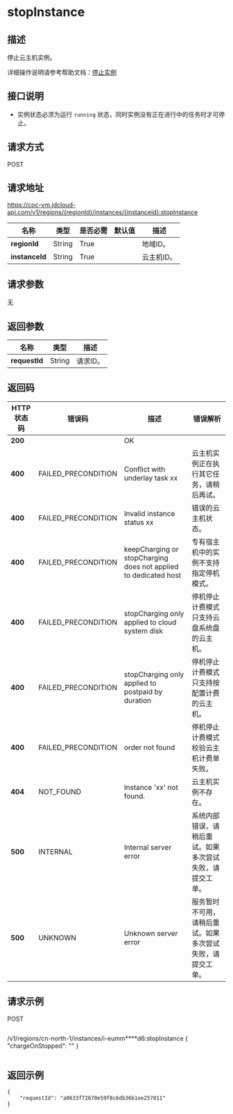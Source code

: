 # stopInstance


## 描述

停止云主机实例。

详细操作说明请参考帮助文档：[停止实例](https://docs.jdcloud.com/cn/virtual-machines/stop-instance)

## 接口说明
- 实例状态必须为运行 `running` 状态，同时实例没有正在进行中的任务时才可停止。


## 请求方式
POST

## 请求地址
https://coc-vm.jdcloud-api.com/v1/regions/{regionId}/instances/{instanceId}:stopInstance

|名称|类型|是否必需|默认值|描述|
|---|---|---|---|---|
|**regionId**|String|True| |地域ID。|
|**instanceId**|String|True| |云主机ID。|

## 请求参数
无


## 返回参数
|名称|类型|描述|
|---|---|---|
|**requestId**|String|请求ID。|


## 返回码
|HTTP状态码|错误码|描述|错误解析|
|---|---|---|---|
|**200**||OK||
|**400**|FAILED_PRECONDITION|Conflict with underlay task xx|云主机实例正在执行其它任务，请稍后再试。|
|**400**|FAILED_PRECONDITION|Invalid instance status xx|错误的云主机状态。|
|**400**|FAILED_PRECONDITION|keepCharging or stopCharging does not applied to dedicated host|专有宿主机中的实例不支持指定停机模式。|
|**400**|FAILED_PRECONDITION|stopCharging only applied to cloud system disk|停机停止计费模式只支持云盘系统盘的云主机。|
|**400**|FAILED_PRECONDITION|stopCharging only applied to postpaid by duration|停机停止计费模式只支持按配置计费的云主机。|
|**400**|FAILED_PRECONDITION|order not found|停机停止计费模式校验云主机计费单失败。|
|**404**|NOT_FOUND|Instance 'xx' not found.|云主机实例不存在。|
|**500**|INTERNAL|Internal server error|系统内部错误，请稍后重试。如果多次尝试失败，请提交工单。|
|**500**|UNKNOWN|Unknown server error|服务暂时不可用，请稍后重试。如果多次尝试失败，请提交工单。|

## 请求示例
POST
```
```
/v1/regions/cn-north-1/instances/i-eumm****d6:stopInstance
{
    "chargeOnStopped": ""
}
```

```

## 返回示例
```
{
    "requestId": "a0633f72670e59f8c6db36b1ee257011"
}
```
